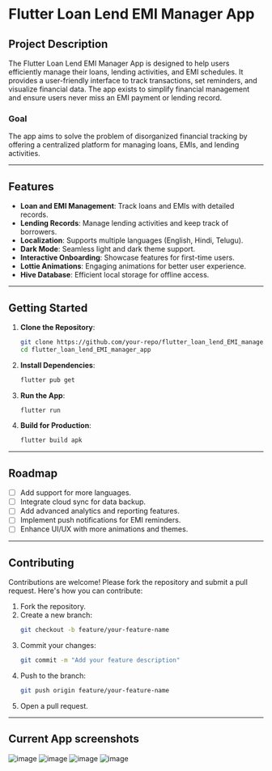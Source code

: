 # Flutter Loan Lend EMI Manager App

## Project Description

The Flutter Loan Lend EMI Manager App is designed to help users efficiently manage their loans, lending activities, and EMI schedules. It provides a user-friendly interface to track transactions, set reminders, and visualize financial data. The app exists to simplify financial management and ensure users never miss an EMI payment or lending record.

### Goal

The app aims to solve the problem of disorganized financial tracking by offering a centralized platform for managing loans, EMIs, and lending activities.

---

## Features

- **Loan and EMI Management**: Track loans and EMIs with detailed records.
- **Lending Records**: Manage lending activities and keep track of borrowers.
- **Localization**: Supports multiple languages (English, Hindi, Telugu).
- **Dark Mode**: Seamless light and dark theme support.
- **Interactive Onboarding**: Showcase features for first-time users.
- **Lottie Animations**: Engaging animations for better user experience.
- **Hive Database**: Efficient local storage for offline access.

---

## Getting Started

1. **Clone the Repository**:
   ```bash
   git clone https://github.com/your-repo/flutter_loan_lend_EMI_manager_app.git
   cd flutter_loan_lend_EMI_manager_app
   ```

2. **Install Dependencies**:
   ```bash
   flutter pub get
   ```

3. **Run the App**:
   ```bash
   flutter run
   ```

4. **Build for Production**:
   ```bash
   flutter build apk
   ```

---

## Roadmap

- [ ] Add support for more languages.
- [ ] Integrate cloud sync for data backup.
- [ ] Add advanced analytics and reporting features.
- [ ] Implement push notifications for EMI reminders.
- [ ] Enhance UI/UX with more animations and themes.

---

## Contributing

Contributions are welcome! Please fork the repository and submit a pull request. Here's how you can contribute:

1. Fork the repository.
2. Create a new branch:
   ```bash
   git checkout -b feature/your-feature-name
   ```
3. Commit your changes:
   ```bash
   git commit -m "Add your feature description"
   ```
4. Push to the branch:
   ```bash
   git push origin feature/your-feature-name
   ```
5. Open a pull request.

---

## Current App screenshots
![image](https://github.com/user-attachments/assets/3d01ab75-a65b-436d-8239-4f05da7b9df3)
![image](https://github.com/user-attachments/assets/bb3e5da7-88ec-4f14-b5e9-afba5aa15330)
![image](https://github.com/user-attachments/assets/9f7d7541-aa3b-4ac4-9ccb-b4671a571492)
![image](https://github.com/user-attachments/assets/aa824bcc-516f-4c7c-a42b-6266098602a4)
